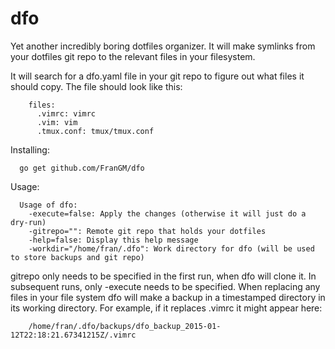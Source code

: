 dfo
===

Yet another incredibly boring dotfiles organizer. It will make symlinks from your dotfiles git repo to the relevant files in your filesystem.

It will search for a dfo.yaml file in your git repo to figure out what files it should copy. The file should look like this:
```
    files:
      .vimrc: vimrc
      .vim: vim
      .tmux.conf: tmux/tmux.conf
```

Installing:
```
  go get github.com/FranGM/dfo
```

Usage:
```
  Usage of dfo:
    -execute=false: Apply the changes (otherwise it will just do a dry-run)
    -gitrepo="": Remote git repo that holds your dotfiles
    -help=false: Display this help message
    -workdir="/home/fran/.dfo": Work directory for dfo (will be used to store backups and git repo)
```

gitrepo only needs to be specified in the first run, when dfo will clone it. In subsequent runs, only -execute needs to be specified.
When replacing any files in your file system dfo will make a backup in a timestamped directory in its working directory. For example, if it replaces .vimrc it might appear here:
```
    /home/fran/.dfo/backups/dfo_backup_2015-01-12T22:18:21.67341215Z/.vimrc
```

